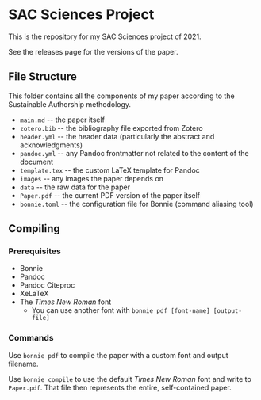 # SAC Sciences Project

This is the repository for my SAC Sciences project of 2021.

See the releases page for the versions of the paper.

## File Structure

This folder contains all the components of my paper according to the Sustainable Authorship methodology.

- `main.md` -- the paper itself
- `zotero.bib` -- the bibliography file exported from Zotero
- `header.yml` -- the header data (particularly the abstract and acknowledgments)
- `pandoc.yml` -- any Pandoc frontmatter not related to the content of the document
- `template.tex` -- the custom LaTeX template for Pandoc
- `images` -- any images the paper depends on
- `data` -- the raw data for the paper
- `Paper.pdf` -- the current PDF version of the paper itself
- `bonnie.toml` -- the configuration file for Bonnie (command aliasing tool)

## Compiling

### Prerequisites

- Bonnie
- Pandoc
- Pandoc Citeproc
- XeLaTeX
- The *Times New Roman* font
	- You can use another font with `bonnie pdf [font-name] [output-file]`

### Commands

Use `bonnie pdf` to compile the paper with a custom font and output filename.

Use `bonnie compile` to use the default *Times New Roman* font and write to `Paper.pdf`. That file then represents the entire, self-contained paper.
